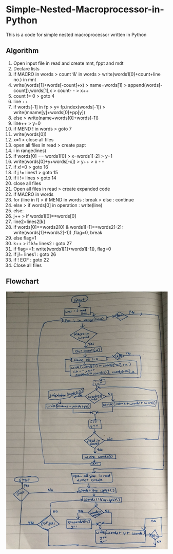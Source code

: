 # Simple-Nested-Macroprocessor-in-Python
This is a code for simple nested macroprocessor written in Python

## Algorithm

1. Open input file in read and create mnt, fppt and mdt
2. Declare lists
3. if MACRO in words > count ‘&’ in words > write(words1[0]+count+line no.) in mnt
4. write(words[1]+words[-count]+x) > name=words[1] > append(words[-count]),words[1],x > count- - > x++
5. count != 0 > goto 4
6. line ++
7. if words[-1] in fp > y= fp.index(words[-1]) > write(mname[y]+words[0]+pp[y]) 
8. else > write(name+words[0]+words[-1])
9. line++ > y=0
10. if MEND ! in words > goto 7
11. write(words[0])
12. x=1 > close all files
13. open all files in read > create papt
14. i in range(lines)
15. if words[0] == words1[0] > x=words1[-2] > y=1
16. write(words[0]+y+words[-x]) > y++ > x - -
17. if x!=0 > goto 16
18. if j != lines1 > goto 15
19. if i != lines > goto 14
20. close all files
21. Open all files in read > create expanded code 
22. if MACRO in words 
23. for (line in f) > if MEND in words : break > else : continue
24. else > if words[0] in operation : write(line)
25. else:
26. j++ > if words1[0]==words[0]
27. line2=lines2[k]
28. if words[0]==words2[0] & words1[-1]==words2[-2]: write(words[1]+words2[-1]) ,flag=0, break
29. else flag=1
30. k++ > if k!= lines2 : goto 27
31. if flag==1: write(words1[1]+words1[-1]), flag=0
32. if j!= lines1 : goto 26
33. if ! EOF : goto 22
34. Close all files

## Flowchart

![](images/macroprocessor-flowchart.png)
